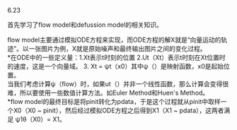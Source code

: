 6.23  

首先学习了flow model和defussion model的相关知识。

flow model主要通过模拟ODE方程来实现，而ODE方程的解X就是“向量运动的轨迹”。以一张图片为例，X就是原始噪声和最终输出图片之间的变化过程。  
*在ODE中的一些定义量：1.Xt表示t时刻的位置 2.Ut（Xt）表示t时刻在Xt位置时的速度，这是一个向量域。 3. Xt = ψt（x0）其中ψ（）是映射函数，x0是起始位置。  
当我们考虑计算ψ（flow）时，如果ut（）并非一个线性函数，那么计算会变得很难，所以要使用一些数值计算方法。如Euler Method和Huen's Method。  
*flow model的最终目标是将pinit转化为pdata，于是这个过程就从pinit中取样一个X0（X0 ~ pinit），然后经过模拟ODE方程之后得到X1（X1 ~ pdata），这两者满足
ψ1θ（X0）= X1。  
